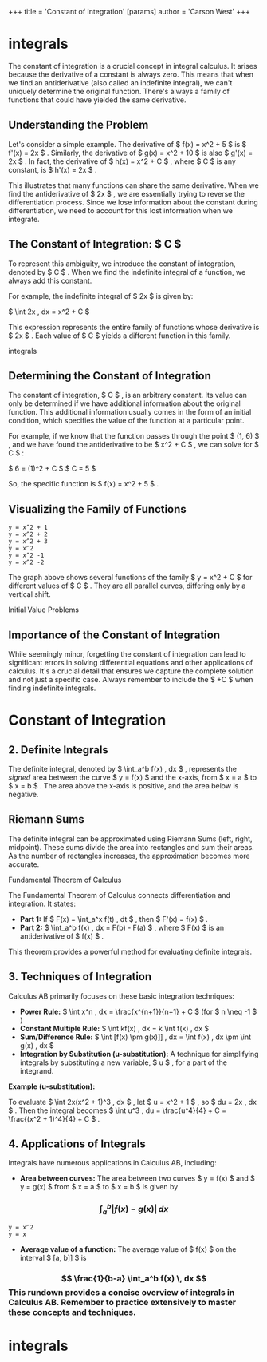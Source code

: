 +++
 title = 'Constant of Integration'
[params]
	author = 'Carson West'
+++
# integrals

The constant of integration is a crucial concept in integral calculus.  It arises because the derivative of a constant is always zero.  This means that when we find an antiderivative (also called an indefinite integral), we can't uniquely determine the original function.  There's always a family of functions that could have yielded the same derivative.

## Understanding the Problem

Let's consider a simple example.  The derivative of  $ f(x) = x^2 + 5 $  is  $ f'(x) = 2x $ .  Similarly, the derivative of  $ g(x) = x^2 + 10 $  is also  $ g'(x) = 2x $ .  In fact, the derivative of  $ h(x) = x^2 + C $ , where  $ C $  is any constant, is  $ h'(x) = 2x $ .

This illustrates that many functions can share the same derivative.  When we find the antiderivative of  $ 2x $ , we are essentially trying to reverse the differentiation process.  Since we lose information about the constant during differentiation, we need to account for this lost information when we integrate.

## The Constant of Integration:  $ C $ 

To represent this ambiguity, we introduce the constant of integration, denoted by  $ C $ .  When we find the indefinite integral of a function, we always add this constant.

For example, the indefinite integral of  $ 2x $  is given by:

 $ \int 2x \, dx = x^2 + C $ 

This expression represents the entire family of functions whose derivative is  $ 2x $ .  Each value of  $ C $  yields a different function in this family.

integrals

## Determining the Constant of Integration

The constant of integration,  $ C $ , is an arbitrary constant.  Its value can only be determined if we have additional information about the original function. This additional information usually comes in the form of an initial condition, which specifies the value of the function at a particular point.

For example, if we know that the function passes through the point  $ (1, 6) $ , and we have found the antiderivative to be  $ x^2 + C $ , we can solve for  $ C $ :

 $ 6 = (1)^2 + C $ 
 $ C = 5 $ 

So, the specific function is  $ f(x) = x^2 + 5 $ .


## Visualizing the Family of Functions

```desmos-graph
y = x^2 + 1
y = x^2 + 2
y = x^2 + 3
y = x^2
y = x^2 -1
y = x^2 -2
```

The graph above shows several functions of the family  $ y = x^2 + C $  for different values of  $ C $ .  They are all parallel curves, differing only by a vertical shift.


Initial Value Problems

## Importance of the Constant of Integration

While seemingly minor, forgetting the constant of integration can lead to significant errors in solving differential equations and other applications of calculus.  It's a crucial detail that ensures we capture the complete solution and not just a specific case.  Always remember to include the  $ +C $  when finding indefinite integrals.




# Constant of Integration
## 2. Definite Integrals

The definite integral, denoted by  $ \int_a^b f(x) \, dx $ , represents the *signed* area between the curve  $ y = f(x) $  and the x-axis, from  $ x = a $  to  $ x = b $ .  The area above the x-axis is positive, and the area below is negative.

## Riemann Sums

The definite integral can be approximated using Riemann Sums (left, right, midpoint).  These sums divide the area into rectangles and sum their areas.  As the number of rectangles increases, the approximation becomes more accurate.

Fundamental Theorem of Calculus

The Fundamental Theorem of Calculus connects differentiation and integration.  It states:

* **Part 1:** If  $ F(x) = \int_a^x f(t) \, dt $ , then  $ F'(x) = f(x) $ .
* **Part 2:**  $ \int_a^b f(x) \, dx = F(b) - F(a) $ , where  $ F(x) $  is an antiderivative of  $ f(x) $ .

This theorem provides a powerful method for evaluating definite integrals.


## 3. Techniques of Integration 
Calculus AB primarily focuses on these basic integration techniques:

* **Power Rule:**  $ \int x^n \, dx = \frac{x^{n+1}}{n+1} + C $   (for  $ n \neq -1 $ )
* **Constant Multiple Rule:**  $ \int kf(x) \, dx = k \int f(x) \, dx $ 
* **Sum/Difference Rule:**  $ \int [f(x) \pm g(x)]] \, dx = \int f(x) \, dx \pm \int g(x) \, dx $ 
* **Integration by Substitution (u-substitution):** A technique for simplifying integrals by substituting a new variable,  $ u $ , for a part of the integrand.


**Example (u-substitution):**

To evaluate  $ \int 2x(x^2 + 1)^3 \, dx $ , let  $ u = x^2 + 1 $ , so  $ du = 2x \, dx $ .  Then the integral becomes  $ \int u^3 \, du = \frac{u^4}{4} + C = \frac{(x^2 + 1)^4}{4} + C $ .


## 4. Applications of Integrals

Integrals have numerous applications in Calculus AB, including:

* **Area between curves:**  The area between two curves  $ y = f(x) $  and  $ y = g(x) $  from  $ x = a $  to  $ x = b $  is given by 
###  $$ \int_a^b |f(x) - g(x)| \, dx $$  
```desmos-graph
y = x^2
y = x
```

* **Average value of a function:** The average value of  $ f(x) $  on the interval  $ [a, b]] $  is 
###  $$ \frac{1}{b-a} \int_a^b f(x) \, dx $$  This rundown provides a concise overview of integrals in Calculus AB.  Remember to practice extensively to master these concepts and techniques.

# integrals